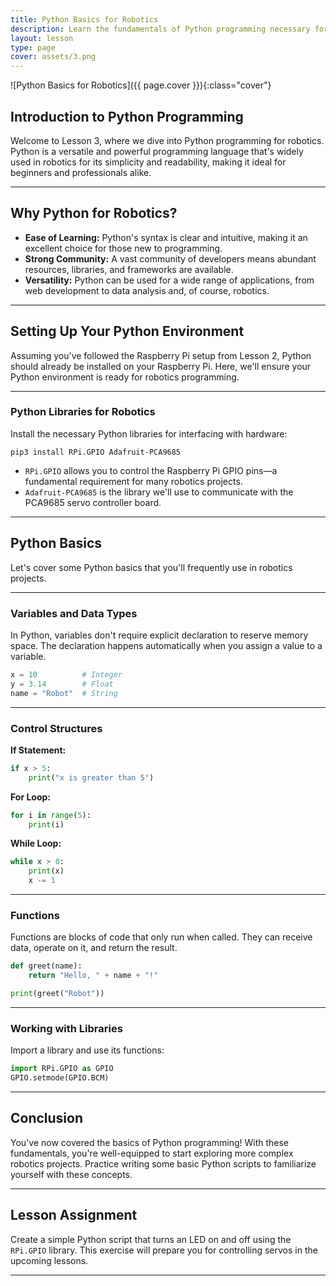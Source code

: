 ```yaml
---
title: Python Basics for Robotics
description: Learn the fundamentals of Python programming necessary for controlling hardware like servos on a robot arm.
layout: lesson
type: page
cover: assets/3.png
---
```


![Python Basics for Robotics]({{ page.cover }}){:class="cover"}

## Introduction to Python Programming

Welcome to Lesson 3, where we dive into Python programming for robotics. Python is a versatile and powerful programming language that's widely used in robotics for its simplicity and readability, making it ideal for beginners and professionals alike.

---

## Why Python for Robotics?

- **Ease of Learning:** Python's syntax is clear and intuitive, making it an excellent choice for those new to programming.
- **Strong Community:** A vast community of developers means abundant resources, libraries, and frameworks are available.
- **Versatility:** Python can be used for a wide range of applications, from web development to data analysis and, of course, robotics.

---

## Setting Up Your Python Environment

Assuming you've followed the Raspberry Pi setup from Lesson 2, Python should already be installed on your Raspberry Pi. Here, we'll ensure your Python environment is ready for robotics programming.

---

### Python Libraries for Robotics

Install the necessary Python libraries for interfacing with hardware:

```shell
pip3 install RPi.GPIO Adafruit-PCA9685
```

- `RPi.GPIO` allows you to control the Raspberry Pi GPIO pins—a fundamental requirement for many robotics projects.
- `Adafruit-PCA9685` is the library we'll use to communicate with the PCA9685 servo controller board.

---

## Python Basics

Let's cover some Python basics that you'll frequently use in robotics projects.

---

### Variables and Data Types

In Python, variables don't require explicit declaration to reserve memory space. The declaration happens automatically when you assign a value to a variable.

```python
x = 10          # Integer
y = 3.14        # Float
name = "Robot"  # String
```

---

### Control Structures

**If Statement:**

```python
if x > 5:
    print("x is greater than 5")
```

**For Loop:**

```python
for i in range(5):
    print(i)
```

**While Loop:**

```python
while x > 0:
    print(x)
    x -= 1
```

---

### Functions

Functions are blocks of code that only run when called. They can receive data, operate on it, and return the result.

```python
def greet(name):
    return "Hello, " + name + "!"

print(greet("Robot"))
```

---

### Working with Libraries

Import a library and use its functions:

```python
import RPi.GPIO as GPIO
GPIO.setmode(GPIO.BCM)
```

---

## Conclusion

You've now covered the basics of Python programming! With these fundamentals, you're well-equipped to start exploring more complex robotics projects. Practice writing some basic Python scripts to familiarize yourself with these concepts.

---

## Lesson Assignment

Create a simple Python script that turns an LED on and off using the `RPi.GPIO` library. This exercise will prepare you for controlling servos in the upcoming lessons.

---
